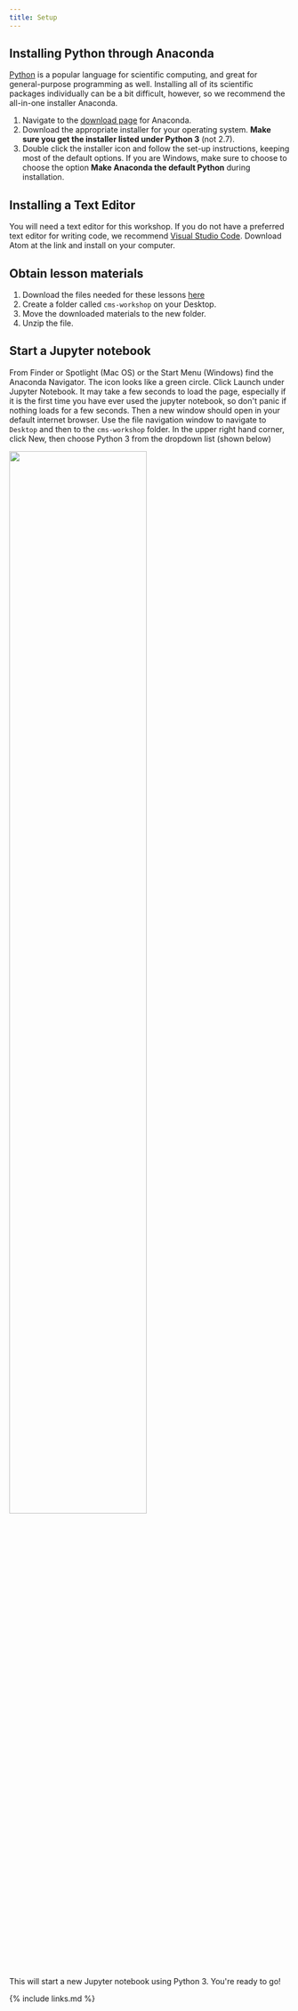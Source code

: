 ```yaml
---
title: Setup
---
```

## Installing Python through Anaconda
[Python](https://python.org/) is a popular language for scientific computing, and great for general-purpose programming as well. Installing all of its scientific packages individually can be a bit difficult, however, so we recommend the all-in-one installer Anaconda.

1. Navigate to the [download page](https://www.anaconda.com/products/individual) for Anaconda.
2. Download the appropriate installer for your operating system. **Make sure you get the installer listed under Python 3** (not 2.7).
3. Double click the installer icon and follow the set-up instructions, keeping most of the default options. If you are Windows, make sure to choose to choose the option **Make Anaconda the default Python** during installation.

## Installing a Text Editor

You will need a text editor for this workshop. If you do not have a preferred text editor for writing code, we recommend [Visual Studio Code]([https://atom.io](https://code.visualstudio.com/)). Download Atom at the link and install on your computer.

## Obtain lesson materials
1. Download the files needed for these lessons [here](./data/data.zip)
2. Create a folder called `cms-workshop` on your Desktop.
3. Move the downloaded materials to the new folder.
4. Unzip the file.  

## Start a Jupyter notebook
From Finder or Spotlight (Mac OS) or the Start Menu (Windows) find the Anaconda Navigator.  The icon looks like a green circle.  Click Launch under Jupyter Notebook.  It may take a few seconds to load the page, especially if it is the first time you have ever used the jupyter notebook, so don't panic if nothing loads for a few seconds.  Then a new window should open in your default internet browser. Use the file navigation window to navigate to `Desktop` and then to the `cms-workshop` folder.  In the upper right hand corner, click New, then choose Python 3 from the dropdown list (shown below)

<img src="fig/setup_fig1.png" width="70%">

This will start a new Jupyter notebook using Python 3. You're ready to go!


{% include links.md %}
